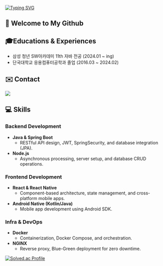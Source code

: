[![Typing SVG](https://readme-typing-svg.demolab.com?font=Alkatra&weight=500&size=45&duration=7000&pause=3&color=2388d1&center=false&vCenter=false&repeat=true&width=1000&height=100&lines=Hello+World🌏+I'm+yongwonkim1😁)](https://git.io/typing-svg)

## 👋 Welcome to My Github


## 🎓Educations & Experiences
- 삼성 청년 SW아카데미 11th 자바 전공 (2024.01 ~ ing)
- 단국대학교 응용컴퓨터공학과 졸업 (2016.03 ~ 2024.02)
  

## ✉️ Contact 
<div style="display:flex; flex-direction:row;">
    <a href="mailto:qwsa522@naver.com">
        <img src="https://img.shields.io/badge/Naver-037C5A?style=flat-square&logo=Naver&logoColor=white"> 
    </a>
</div>

## 💻 Skills

### **Backend Development**
- **Java & Spring Boot** 
  - RESTful API design, JWT, SpringSecurity, and database integration (JPA).
- **Node.js** 
  - Asynchronous processing, server setup, and database CRUD operations.

### **Frontend Development**
- **React & React Native** 
  - Component-based architecture, state management, and cross-platform mobile apps.
- **Android Native (Kotlin/Java)** 
  - Mobile app development using Android SDK.

### **Infra & DevOps**
- **Docker** 
  - Containerization, Docker Compose, and orchestration.
- **NGINX** 
  - Reverse proxy, Blue-Green deployment for zero downtime.


[![Solved.ac Profile](http://mazassumnida.wtf/api/v2/generate_badge?boj=qsc7539)](https://solved.ac/qsc7539/)

